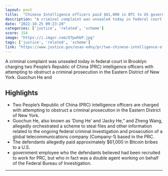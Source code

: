 ```yaml
---
layout: post
title:  "Chinese Intelligence officers paid $61,000 in BTC to US government officials to steal documents"
description: "A criminal complaint was unsealed today in federal court in Brooklyn charging two People’s Republic of China (PRC) intelligence officers with attempting to obstruct a criminal prosecution in the Eastern District of New York. Guochun He and"
date: "2022-10-25 09:23:20"
categories: ['justice', 'related', 'scheme']
score: 154
image: "https://i.imgur.com/O7pwhbP.jpg"
tags: ['justice', 'related', 'scheme']
link: "https://www.justice.gov/usao-edny/pr/two-chinese-intelligence-officers-charged-obstruction-justice-scheme-bribe-us"
---
```


A criminal complaint was unsealed today in federal court in Brooklyn charging two People’s Republic of China (PRC) intelligence officers with attempting to obstruct a criminal prosecution in the Eastern District of New York. Guochun He and

## Highlights

- Two People’s Republic of China (PRC) intelligence officers are charged with attempting to obstruct a criminal prosecution in the Eastern District of New York.
- Guochun He, also known as ‘Dong He’ and ‘Jacky He,” and Zheng Wang, allegedly orchestrated a scheme to steal files and other information related to the ongoing federal criminal investigation and prosecution of a global telecommunications company (Company-1) based in the PRC.
- The defendants allegedly paid approximately $61,000 in Bitcoin bribes to a U.S.
- government employee who the defendants believed had been recruited to work for PRC, but who in fact was a double agent working on behalf of the Federal Bureau of Investigation.

---

